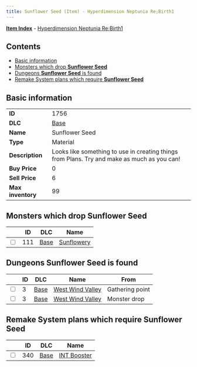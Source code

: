```yaml
---
title: Sunflower Seed (Item) - Hyperdimension Neptunia Re;Birth1
---
```


[**Item Index**](/neptunia/rb1/item/index.html) - [Hyperdimension Neptunia Re;Birth1](/neptunia/rb1)

## Contents

- [Basic information](#basic-information)
- [Monsters which drop **Sunflower Seed**](#monsters-which-drop-sunflower-seed)
- [Dungeons **Sunflower Seed** is found](#dungeons-sunflower-seed-is-found)
- [Remake System plans which require **Sunflower Seed**](#remake-system-plans-which-require-sunflower-seed)

## Basic information

|   |   |
| -- | -- |
| **ID** | 1756 |
| **DLC** | [Base](/neptunia/rb1/dlc/1-base.html) |
| **Name** | Sunflower Seed |
| **Type** | Material |
| **Description** | Looks like something to use in creating things from Plans. Try and make as much as you can! |
| **Buy Price** | 0 |
| **Sell Price** | 6 |
| **Max inventory** | 99 |


## Monsters which drop **Sunflower Seed**

|    | ID | DLC | Name |
| -- | -- | --- | ---- |
| <input type="checkbox" id="rb1-monster-1-111" class="trackbox" /> | 111 | [Base](/neptunia/rb1/dlc/1-base.html) | [Sunflowery](/neptunia/rb1/monster/1-111-sunflowery.html) |


## Dungeons **Sunflower Seed** is found

|    | ID | DLC | Name | From |
| -- | -- | --- | ---- | ---- |
| <input type="checkbox" id="rb1-dungeon-1-3" class="trackbox" /> | 3 | [Base](/neptunia/rb1/dlc/1-base.html) | [West Wind Valley](/neptunia/rb1/dungeon/1-3-west-wind-valley.html) | Gathering point |
| <input type="checkbox" id="rb1-dungeon-1-3" class="trackbox" /> | 3 | [Base](/neptunia/rb1/dlc/1-base.html) | [West Wind Valley](/neptunia/rb1/dungeon/1-3-west-wind-valley.html) | Monster drop |


## Remake System plans which require **Sunflower Seed**

|    | ID | DLC | Name |
| -- | -- | --- | ---- |
| <input type="checkbox" id="rb1-quest-1-340" class="trackbox" /> | 340 | [Base](/neptunia/rb1/dlc/1-base.html) | [INT Booster](/neptunia/rb1/quest/1-340-int-booster.html) |
